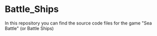 # Battle_Ships
In this repository you can find the source code files for the game "Sea Battle" (or Battle Ships)
